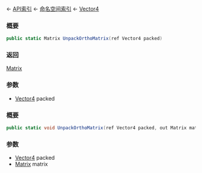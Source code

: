 ← [API索引](Api-Index) ← [命名空间索引](Namespace-Index) ← [Vector4](VRageMath.Vector4)

### 概要

```csharp
public static Matrix UnpackOrthoMatrix(ref Vector4 packed)
```

### 返回

[Matrix](VRageMath.Matrix)

### 参数

* [Vector4](VRageMath.Vector4) packed
### 概要

```csharp
public static void UnpackOrthoMatrix(ref Vector4 packed, out Matrix matrix)
```

### 参数

* [Vector4](VRageMath.Vector4) packed
* [Matrix](VRageMath.Matrix) matrix
